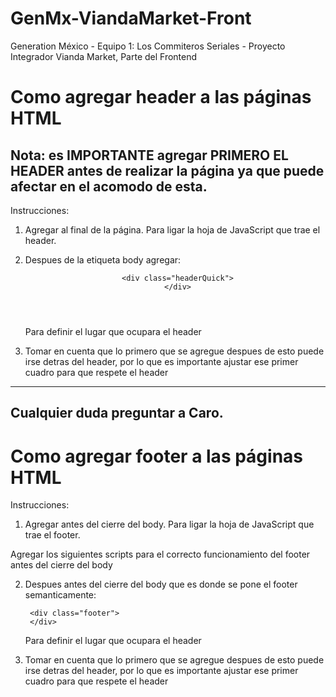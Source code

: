 # GenMx-ViandaMarket-Front
Generation México - Equipo 1: Los Commiteros Seriales - Proyecto Integrador Vianda Market, Parte del Frontend


# Como agregar header a las páginas HTML
## Nota: es IMPORTANTE agregar PRIMERO EL HEADER antes de realizar la página ya que puede afectar en el acomodo de esta.

Instrucciones:
1. Agregar <script src="./assets/js/header.js"></script> al final de la página. Para ligar la hoja de JavaScript que trae el header.
2. Despues de la etiqueta body agregar:
    <header>

        <div class="headerQuick">
        </div>
    </header>

    Para definir el lugar que ocupara el  header
3. Tomar en cuenta que lo primero que se agregue despues de esto puede irse detras del header, por lo que es importante ajustar
ese primer cuadro para que respete el header


---
## Cualquier duda preguntar a Caro.

# Como agregar footer a las páginas HTML
Instrucciones:
1. Agregar <script src="./assets/js/footer.js"></script> antes del cierre del body. Para ligar la hoja de JavaScript que trae el footer.

Agregar los siguientes scripts para el correcto funcionamiento del footer antes del cierre del body
        <script src="https://code.jquery.com/jquery-3.2.1.slim.min.js"
        integrity="sha384-KJ3o2DKtIkvYIK3UENzmM7KCkRr/rE9/Qpg6aAZGJwFDMVNA/GpGFF93hXpG5KkN"
        crossorigin="anonymous"></script>
        <script src="https://kit.fontawesome.com/eb496ab1a0.js" crossorigin="anonymous"></script>
        <script src="https://cdn.jsdelivr.net/npm/bootstrap@5.2.3/dist/js/bootstrap.bundle.min.js"
        integrity="sha384-kenU1KFdBIe4zVF0s0G1M5b4hcpxyD9F7jL+jjXkk+Q2h455rYXK/7HAuoJl+0I4"
        crossorigin="anonymous"></script>
        <script src="https://cdn.jsdelivr.net/npm/bootstrap@4.0.0/dist/js/bootstrap.min.js"
        integrity="sha384-JZR6Spejh4U02d8jOt6vLEHfe/JQGiRRSQQxSfFWpi1MquVdAyjUar5+76PVCmYl"
        crossorigin="anonymous"></script>


2. Despues antes del cierre del body que es donde se pone el footer semanticamente:
    <footer>

        <div class="footer">
        </div>
    </footer>

    Para definir el lugar que ocupara el  header
3. Tomar en cuenta que lo primero que se agregue despues de esto puede irse detras del header, por lo que es importante ajustar
ese primer cuadro para que respete el header